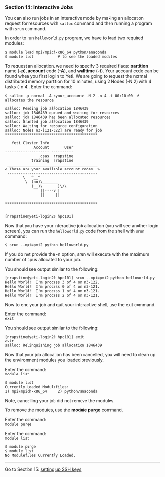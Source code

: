 ### Section 14: Interactive Jobs

You can also run jobs in an interactive mode by making an allocation request for resources with `salloc` command and then running a program with `srun` command.

In order to run `helloworld.py` program, we have to load two required modules: 

```
$ module load mpi/mpich-x86_64 python/anaconda
$ module list			# to see the loaded modules
```

To request an allocation, we need to specify 3 required flags: **partition** name (**-p**), **account** code (**-A**), and **walltime** (**-t**).  Your account code can be found when you first log in to Yeti.  We are going to request the normal distributed memory partition for 10 minutes, using 2 Nodes (-N 2) with 4 tasks (-n 4).  Enter the command:

```
$ salloc -p normal -A <your_account> -N 2 -n 4 -t 00:10:00  # allocates the resource

salloc: Pending job allocation 1846439
salloc: job 1846439 queued and waiting for resources
salloc: job 1846439 has been allocated resources
salloc: Granted job allocation 1846439
salloc: Waiting for resource configuration
salloc: Nodes n3-[121-122] are ready for job
******************************************

   Yeti Cluster Info
             Account       User 
-------------------- ---------- 
                csas  nrapstine 
            training  nrapstine 
 _________________________________________ 
< Those are your available account codes. >
 ----------------------------------------- 
        \   ^__^
         \  (oo)\_______
            (__)\       )\/\
                ||----w |
                ||     ||

******************************************


[nrapstine@yeti-login20 hpc101] 
```

Now that you have your interactive job allocation (you will see another login screen), you can run the `helloworld.py` code from the shell with `srun  `command:

```
$ srun --mpi=pmi2 python helloworld.py
```

If you do not provide the -n option, srun will execute with the maximum number of cpus allocated to your job.

 You should see output similar to the following:

```
[nrapstine@yeti-login20 hpc101] srun --mpi=pmi2 python helloworld.py 
Hello World!  I'm process 3 of 4 on n3-122.
Hello World!  I'm process 0 of 4 on n3-121.
Hello World!  I'm process 1 of 4 on n3-121.
Hello World!  I'm process 2 of 4 on n3-121.
```

Now to end your job and quit your interactive shell, use the exit command.

 Enter the command:  
 `exit`

 You should see output similar to the following:

```
[nrapstine@yeti-login20 hpc101] exit
exit
salloc: Relinquishing job allocation 1846439
```

Now that your job allocation has been cancelled, you will need to clean up the environment modules you loaded previously. 

Enter the command:  
`module list`

```
$ module list
Currently Loaded Modulefiles:
1) mpi/mpich-x86_64 	2) python/anaconda
```

Note, cancelling your job did not remove the modules.

To remove the modules, use the **module purge** command. 

Enter the command:  
`module purge`

Enter the command:  
`module list`

```
$ module purge
$ module list
No Modulefiles Currently Loaded.
```

------

Go to Section 15: [setting up SSH keys](ssh_keys.md)